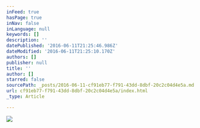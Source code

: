 ```yaml
---
inFeed: true
hasPage: true
inNav: false
inLanguage: null
keywords: []
description: ''
datePublished: '2016-06-11T21:25:46.986Z'
dateModified: '2016-06-11T21:25:10.170Z'
authors: []
publisher: null
title: ''
author: []
starred: false
sourcePath: _posts/2016-06-11-cf91eb77-f791-43dd-8dbf-20c2c04d4e5a.md
url: cf91eb77-f791-43dd-8dbf-20c2c04d4e5a/index.html
_type: Article

---
```

![](https://the-grid-user-content.s3-us-west-2.amazonaws.com/a9234e9e-4677-4cbc-aa56-aa7313bf3a7f.jpg)